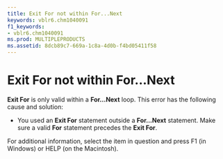 ```yaml
---
title: Exit For not within For...Next
keywords: vblr6.chm1040091
f1_keywords:
- vblr6.chm1040091
ms.prod: MULTIPLEPRODUCTS
ms.assetid: 8dcb89c7-669a-1c8a-4d0b-f4bd05411f58
---
```



# Exit For not within For...Next

 **Exit For** is only valid within a **For...Next** loop. This error has the following cause and solution:



- You used an  **Exit For** statement outside a **For...Next** statement. Make sure a valid **For** statement precedes the **Exit For**.
    

For additional information, select the item in question and press F1 (in Windows) or HELP (on the Macintosh).

